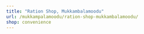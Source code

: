 ```yaml
---
title: "Ration Shop, Mukkambalamoodu"
url: /mukkampalamoodu/ration-shop-mukkambalamoodu/
shop: convenience
---
```

